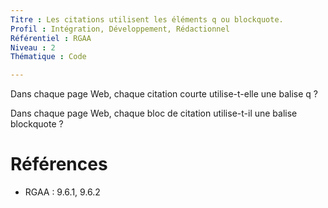 ```yaml
---
Titre : Les citations utilisent les éléments q ou blockquote.
Profil : Intégration, Développement, Rédactionnel
Référentiel : RGAA
Niveau : 2
Thématique : Code

---
```

Dans chaque page Web, chaque citation courte utilise-t-elle une balise q ?

Dans chaque page Web, chaque bloc de citation utilise-t-il une balise blockquote ?

# Références

*   RGAA : 9.6.1, 9.6.2